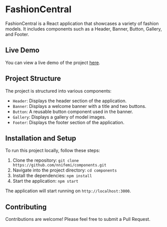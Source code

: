 # FashionCentral

FashionCentral is a React application that showcases a variety of fashion models. It includes components such as a Header, Banner, Button, Gallery, and Footer.

## Live Demo

You can view a live demo of the project [here](https://nnifemi.github.io/components/).

## Project Structure

The project is structured into various components:

- `Header`: Displays the header section of the application.
- `Banner`: Displays a welcome banner with a title and two buttons.
- `Button`: A reusable button component used in the banner.
- `Gallery`: Displays a gallery of model images.
- `Footer`: Displays the footer section of the application.

## Installation and Setup

To run this project locally, follow these steps:

1. Clone the repository: `git clone https://github.com/nnifemi/components.git`
2. Navigate into the project directory: `cd components`
3. Install the dependencies: `npm install`
4. Start the application: `npm start`

The application will start running on `http://localhost:3000`.

## Contributing

Contributions are welcome! Please feel free to submit a Pull Request.

